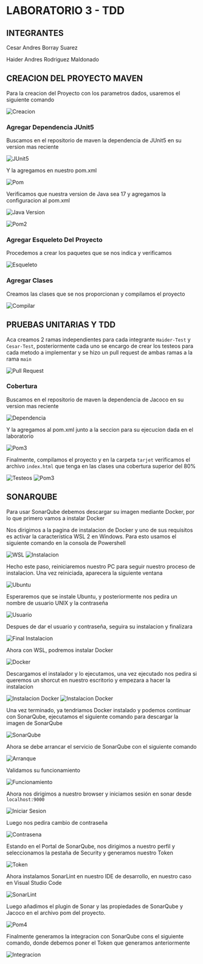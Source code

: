 # LABORATORIO 3 - TDD

## INTEGRANTES

Cesar Andres Borray Suarez

Haider Andres Rodriguez Maldonado

## CREACION DEL PROYECTO MAVEN

Para la creacion del Proyecto con los parametros dados, usaremos el siguiente comando

![Creacion](Capturas/Captura1.png)

### Agregar Dependencia JUnit5

Buscamos en el repositorio de maven la dependencia de JUnit5 en su version mas reciente

![JUnit5](Capturas/Captura2.png)

Y la agregamos en nuestro pom.xml

![Pom](Capturas/Captura3.png)

Verificamos que nuestra version de Java sea 17 y agregamos la configuracion al pom.xml

![Java Version](Capturas/Captura23.png)

![Pom2](Capturas/Captura24.png)

### Agregar Esqueleto Del Proyecto

Procedemos a crear los paquetes que se nos indica y verificamos

![Esqueleto](Capturas/Captura4.png)

### Agregar Clases

Creamos las clases que se nos proporcionan y compilamos el proyecto

![Compilar](Capturas/Captura25.png)

## PRUEBAS UNITARIAS Y TDD

Aca creamos 2 ramas independientes para cada integrante `Haider-Test` y `Cesar-Test`, posteriormente cada uno se encargo de crear los testeos para cada metodo a implementar y se hizo un pull request de ambas ramas a la rama `main`

![Pull Request](Capturas/Captura26.png)

### Cobertura

Buscamos en el repositorio de maven la dependencia de Jacoco en su version mas reciente

![Dependencia](Capturas/Captura27.png)

Y la agregamos al pom.xml junto a la seccion para su ejecucion dada en el laboratorio

![Pom3](Capturas/Captura28.png)

Finalmente, compilamos el proyecto y en la carpeta `tarjet` verificamos el archivo `index.html` que tenga en las clases una cobertura superior del 80%

![Testeos](Capturas/Captura30.jfif)
![Pom3](Capturas/Captura29.jfif)

## SONARQUBE

Para usar SonarQube debemos descargar su imagen mediante Docker, por lo que primero vamos a instalar Docker

Nos dirigimos a la pagina de instalacion de Docker y uno de sus requisitos es activar la característica WSL 2 en Windows. Para esto usamos el siguiente comando en la consola de Powershell

![WSL](Capturas/Captura6.png)
![Instalacion](Capturas/Captura7.png)

Hecho este paso, reiniciaremos nuestro PC para seguir nuestro proceso de instalacion. Una vez reiniciada, aparecera la siguiente ventana

![Ubuntu](Capturas/Captura8.png)

Esperaremos que se instale Ubuntu, y posteriormente nos pedira un nombre de usuario UNIX y la contraseña

![Usuario](Capturas/Captura9.png)

Despues de dar el usuario y contraseña, seguira su instalacion y finalizara

![Final Instalacion](Capturas/Captura10.png)

Ahora con WSL, podremos instalar Docker

![Docker](Capturas/Captura11.png)

Descargamos el instalador y lo ejecutamos, una vez ejecutado nos pedira si queremos un shorcut en nuestro escritorio y empezara a hacer la instalacion

![Instalacion Docker](Capturas/Captura12.png)
![Instalacion Docker](Capturas/Captura13.png)

Una vez terminado, ya tendriamos Docker instalado y podemos continuar con SonarQube, ejecutamos el siguiente comando para descargar la imagen de SonarQube

![SonarQube](Capturas/Captura14.png)

Ahora se debe arrancar el servicio de SonarQube con el siguiente comando

![Arranque](Capturas/Captura15.png)

Validamos su funcionamiento

![Funcionamiento](Capturas/Captura16.png)

Ahora nos dirigimos a nuestro browser y iniciamos sesión en sonar desde `localhost:9000`

![Iniciar Sesion](Capturas/Captura17.png)

Luego nos pedira cambio de contraseña

![Contrasena](Capturas/Captura18.png)

Estando en el Portal de SonarQube, nos dirigimos a nuestro perfil y seleccionamos la pestaña de Security y generamos nuestro Token

![Token](Capturas/Captura19.png)

Ahora instalamos SonarLint en nuestro IDE de desarrollo, en nuestro caso en Visual Studio Code

![SonarLint](Capturas/Captura20.png)

Luego añadimos el plugin de Sonar y las propiedades de SonarQube y Jacoco en el archivo pom del proyecto.

![Pom4](Capturas/Captura21.png)

Finalmente generamos la integracion con SonarQube cons el siguiente comando, donde debemos poner el Token que generamos anteriormente

![Integracion](Capturas/Captura22.png)